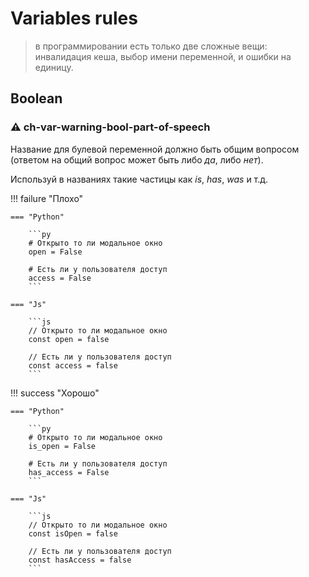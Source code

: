 # Variables rules

> в программировании есть только две сложные вещи:
> инвалидация кеша, выбор имени переменной, и ошибки на единицу.

## Boolean

### :warning: ch-var-warning-bool-part-of-speech

Название для булевой переменной должно быть общим вопросом
(ответом на общий вопрос может быть либо _да_, либо _нет_).

Используй в названиях такие частицы как _is_, _has_, _was_ и т.д.

!!! failure "Плохо"

    === "Python"

        ```py
        # Открыто то ли модальное окно
        open = False

        # Есть ли у пользователя доступ
        access = False
        ```

    === "Js"

        ```js
        // Открыто то ли модальное окно
        const open = false

        // Есть ли у пользователя доступ
        const access = false
        ```

!!! success "Хорошо"

    === "Python"

        ```py
        # Открыто то ли модальное окно
        is_open = False

        # Есть ли у пользователя доступ
        has_access = False
        ```

    === "Js"

        ```js
        // Открыто то ли модальное окно
        const isOpen = false

        // Есть ли у пользователя доступ
        const hasAccess = false
        ```
